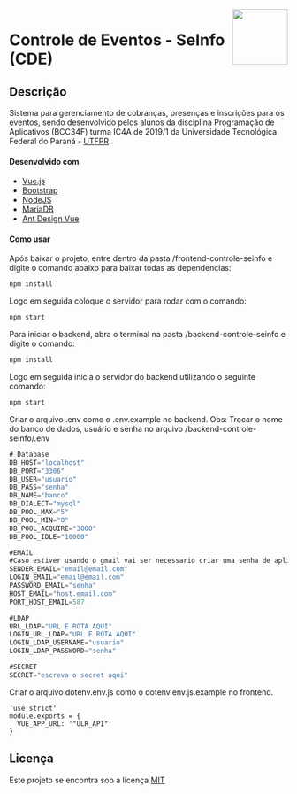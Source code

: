 <img src="https://github.com/utfpr/seinfo/blob/master/frontend-controle-seinfo/src/assets/utfpr.jpg" align="right" height="100"/>

# Controle de Eventos - SeInfo (CDE)


## Descrição
Sistema para gerenciamento de cobranças, presenças e inscrições para os eventos, sendo desenvolvido pelos alunos da disciplina Programação de Aplicativos (BCC34F) turma IC4A de 2019/1 da Universidade Tecnológica Federal do Paraná - [UTFPR](http://portal.utfpr.edu.br).

#### Desenvolvido com
- [Vue.js](https://vuejs.org/)
- [Bootstrap](https://getbootstrap.com/)
- [NodeJS](https://nodejs.org)
- [MariaDB](https://mariadb.org)
- [Ant Design Vue](https://vue.ant.design/docs/vue/introduce/)


#### Como usar
Após baixar o projeto, entre dentro da pasta /frontend-controle-seinfo e digite o comando abaixo para baixar todas as dependencias:
```bash
npm install
```
Logo em seguida coloque o servidor para rodar com o comando:
```bash
npm start
```
Para iniciar o backend, abra o terminal na pasta /backend-controle-seinfo e digite o comando: 
```bash
npm install
```
Logo em seguida inicia o servidor do backend utilizando o seguinte comando:
```bash
npm start
```
Criar o arquivo .env como o .env.example no backend.
Obs: Trocar o nome do banco de dados, usuário e senha no arquivo /backend-controle-seinfo/.env
```javascript
# Database
DB_HOST="localhost"
DB_PORT="3306"
DB_USER="usuario"
DB_PASS="senha"
DB_NAME="banco"
DB_DIALECT="mysql"
DB_POOL_MAX="5"
DB_POOL_MIN="0"
DB_POOL_ACQUIRE="3000"
DB_POOL_IDLE="10000"

#EMAIL
#Caso estiver usando o gmail vai ser necessario criar uma senha de aplicativo.
SENDER_EMAIL="email@email.com"
LOGIN_EMAIL="email@email.com"
PASSWORD_EMAIL="senha"
HOST_EMAIL="host.email.com"
PORT_HOST_EMAIL=587

#LDAP
URL_LDAP="URL E ROTA AQUI"
LOGIN_URL_LDAP="URL E ROTA AQUI"
LOGIN_LDAP_USERNAME="usuario"
LOGIN_LDAP_PASSWORD="senha"

#SECRET
SECRET="escreva o secret aqui"
```
Criar o arquivo dotenv.env.js como o dotenv.env.js.example no frontend.
~~~
'use strict'
module.exports = {
  VUE_APP_URL: '"ULR_API"'
}
~~~
## Licença
Este projeto se encontra sob a licença [MIT](http://opensource.org/licenses/MIT)
